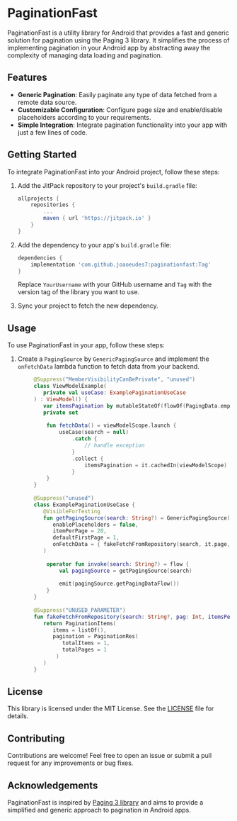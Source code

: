 # PaginationFast

PaginationFast is a utility library for Android that provides a fast and generic solution for pagination using the Paging 3 library. It simplifies the process of implementing pagination in your Android app by abstracting away the complexity of managing data loading and pagination.

## Features

- **Generic Pagination**: Easily paginate any type of data fetched from a remote data source.
- **Customizable Configuration**: Configure page size and enable/disable placeholders according to your requirements.
- **Simple Integration**: Integrate pagination functionality into your app with just a few lines of code.

## Getting Started

To integrate PaginationFast into your Android project, follow these steps:

1. Add the JitPack repository to your project's `build.gradle` file:

    ```groovy
    allprojects {
        repositories {
            ...
            maven { url 'https://jitpack.io' }
        }
    }
    ```

2. Add the dependency to your app's `build.gradle` file:

    ```groovy
    dependencies {
        implementation 'com.github.joaoeudes7:paginationfast:Tag'
    }
    ```

   Replace `YourUsername` with your GitHub username and `Tag` with the version tag of the library you want to use.

3. Sync your project to fetch the new dependency.

## Usage

To use PaginationFast in your app, follow these steps:

1. Create a `PagingSource` by `GenericPagingSource` and implement the `onFetchData` lambda function to fetch data from your backend.

    ```kotlin
         @Suppress("MemberVisibilityCanBePrivate", "unused")
         class ViewModelExample(
            private val useCase: ExamplePaginationUseCase
         ) : ViewModel() {
            var itemsPagination by mutableStateOf(flowOf(PagingData.empty<Any>()))
            private set
            
             fun fetchData() = viewModelScope.launch {
                 useCase(search = null)
                     .catch {
                         // handle exception
                     }
                     .collect {
                         itemsPagination = it.cachedIn(viewModelScope)
                     }
             }
         }
         
         @Suppress("unused")
         class ExamplePaginationUseCase {
            @VisibleForTesting
            fun getPagingSource(search: String?) = GenericPagingSource(
               enablePlaceholders = false,
               itemPerPage = 20,
               defaultFirstPage = 1,
               onFetchData = { fakeFetchFromRepository(search, it.page, it.itemsPerPage) }
            )
            
             operator fun invoke(search: String?) = flow {
                 val pagingSource = getPagingSource(search)
         
                 emit(pagingSource.getPagingDataFlow())
             }
         }
            
         @Suppress("UNUSED_PARAMETER")
         fun fakeFetchFromRepository(search: String?, pag: Int, itemsPerPage: Int): PaginationItems<Any> {
            return PaginationItems(
               items = listOf(),
               pagination = PaginationRes(
                  totalItems = 1,
                  totalPages = 1
                )
            )
         }
    ```
## License

This library is licensed under the MIT License. See the [LICENSE](LICENSE) file for details.

## Contributing

Contributions are welcome! Feel free to open an issue or submit a pull request for any improvements or bug fixes.

## Acknowledgements

PaginationFast is inspired by [Paging 3 library](https://developer.android.com/topic/libraries/architecture/paging/v3-overview) and aims to provide a simplified and generic approach to pagination in Android apps.
